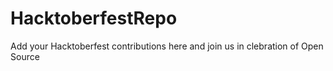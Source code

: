 # HacktoberfestRepo
Add your Hacktoberfest contributions here and join us in clebration of Open Source
